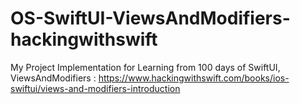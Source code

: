 # OS-SwiftUI-ViewsAndModifiers-hackingwithswift
My Project Implementation for Learning from 100 days of SwiftUI, ViewsAndModifiers : https://www.hackingwithswift.com/books/ios-swiftui/views-and-modifiers-introduction

